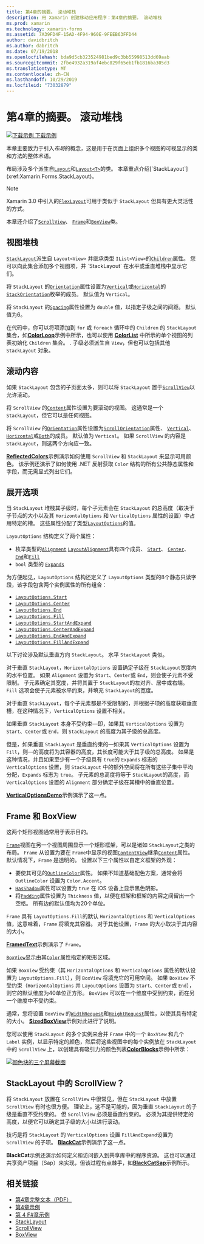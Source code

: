 ```yaml
---
title: 第4章的摘要。 滚动堆栈
description: 用 Xamarin 创建移动应用程序：第4章的摘要。 滚动堆栈
ms.prod: xamarin
ms.technology: xamarin-forms
ms.assetid: 7A39FD4F-15AD-4F94-960E-9FEEB63FFD44
author: davidbritch
ms.author: dabritch
ms.date: 07/19/2018
ms.openlocfilehash: bda9d5cb323524981bed9c3bb55998513dd69aab
ms.sourcegitcommit: 2fbe4932a319af4ebc829f65eb1fb1816ba305d3
ms.translationtype: MT
ms.contentlocale: zh-CN
ms.lasthandoff: 10/29/2019
ms.locfileid: "73032879"
---
```

# <a name="summary-of-chapter-4-scrolling-the-stack"></a>第4章的摘要。 滚动堆栈

[![下载示例](~/media/shared/download.png) 下载示例](https://github.com/xamarin/xamarin-forms-book-samples/tree/master/Chapter04)

本章主要致力于引入*布局*的概念，这是用于在页面上组织多个视图的可视显示的类和方法的整体术语。

布局涉及多个派生自[`Layout`](xref:Xamarin.Forms.Layout)和[`Layout<T>`](xref:Xamarin.Forms.Layout`1)的类。 本章重点介绍[`StackLayout`](xref:Xamarin.Forms.StackLayout)。

> [!NOTE]
> Xamarin 3.0 中引入的[`FlexLayout`](~/xamarin-forms/user-interface/layouts/flex-layout.md)可用于类似于 `StackLayout` 但具有更大灵活性的方式。

本章还介绍了[`ScrollView`](xref:Xamarin.Forms.ScrollView)、 [`Frame`](xref:Xamarin.Forms.Frame)和[`BoxView`](xref:Xamarin.Forms.BoxView)类。

## <a name="stacks-of-views"></a>视图堆栈

[`StackLayout`](xref:Xamarin.Forms.StackLayout)派生自 `Layout<View>` 并继承类型 `IList<View>`的[`Children`](xref:Xamarin.Forms.Layout`1)属性。 您可以向此集合添加多个视图项，并 `StackLayout` 在水平或垂直堆栈中显示它们。

将 `StackLayout` 的[`Orientation`](xref:Xamarin.Forms.StackLayout.Orientation)属性设置为[`Vertical`](xref:Xamarin.Forms.StackOrientation.Vertical)或[`Horizontal`](xref:Xamarin.Forms.StackOrientation.Horizontal)的[`StackOrientation`](xref:Xamarin.Forms.StackOrientation)枚举的成员。 默认值为 `Vertical`。

将 `StackLayout` 的[`Spacing`](xref:Xamarin.Forms.StackLayout.Spacing)属性设置为 `double` 值，以指定子级之间的间距。 默认值为6。

在代码中，你可以将项添加到 `for` 或 `foreach` 循环中的 `Children` 的 `StackLayout` 集合，如[**ColorLoop**](https://github.com/xamarin/xamarin-forms-book-samples/tree/master/Chapter04/ColorLoop)示例中所示，也可以使用 [**ColorList**](https://github.com/xamarin/xamarin-forms-book-samples/tree/master/Chapter04/ColorList) 中所示的单个视图的列表初始化 `Children` 集合。 . 子级必须派生自 `View`，但也可以包括其他 `StackLayout` 对象。

## <a name="scrolling-content"></a>滚动内容

如果 `StackLayout` 包含的子页面太多，则可以将 `StackLayout` 置于[`ScrollView`](xref:Xamarin.Forms.ScrollView)以允许滚动。

将 `ScrollView` 的[`Content`](xref:Xamarin.Forms.ScrollView.Content)属性设置为要滚动的视图。 这通常是一个 `StackLayout`，但它可以是任何视图。

将 `ScrollView` 的[`Orientation`](xref:Xamarin.Forms.ScrollView.Orientation)属性设置为[`ScrollOrientation`](xref:Xamarin.Forms.ScrollOrientation)属性、 [`Vertical`](xref:Xamarin.Forms.ScrollOrientation.Vertical)、 [`Horizontal`](xref:Xamarin.Forms.ScrollOrientation.Horizontal)或[`Both`](xref:Xamarin.Forms.ScrollOrientation.Both)的成员。 默认值为 `Vertical`。 如果 `ScrollView` 的内容是 `StackLayout`，则这两个方向应一致。

[**ReflectedColors**](https://github.com/xamarin/xamarin-forms-book-samples/tree/master/Chapter04/ReflectedColors)示例演示如何使用 `ScrollView` 和 `StackLayout` 来显示可用颜色。 该示例还演示了如何使用 .NET 反射获取 `Color` 结构的所有公共静态属性和字段，而无需显式列出它们。

## <a name="the-expands-option"></a>展开选项

当 `StackLayout` 堆栈其子级时，每个子元素会在 `StackLayout` 的总高度（取决于子节点的大小以及其 `HorizontalOptions` 和 `VerticalOptions` 属性的设置）中占用特定的槽。 这些属性分配了类型[`LayoutOptions`](xref:Xamarin.Forms.LayoutOptions)的值。

`LayoutOptions` 结构定义了两个属性：

- 枚举类型的[`Alignment`](xref:Xamarin.Forms.LayoutOptions.Alignment) [`LayoutAlignment`](xref:Xamarin.Forms.LayoutAlignment)具有四个成员、 [`Start`](xref:Xamarin.Forms.LayoutAlignment.Start)、 [`Center`](xref:Xamarin.Forms.LayoutAlignment.Center)、 [`End`](xref:Xamarin.Forms.LayoutAlignment.End)和[`Fill`](xref:Xamarin.Forms.LayoutAlignment.Fill)
- `bool` 类型的 [`Expands`](xref:Xamarin.Forms.LayoutOptions.Expands)

为方便起见，`LayoutOptions` 结构还定义了 `LayoutOptions` 类型的8个静态只读字段，该字段包含两个实例属性的所有组合：

- [`LayoutOptions.Start`](xref:Xamarin.Forms.LayoutOptions.Start)
- [`LayoutOptions.Center`](xref:Xamarin.Forms.LayoutOptions.Center)
- [`LayoutOptions.End`](xref:Xamarin.Forms.LayoutOptions.End)
- [`LayoutOptions.Fill`](xref:Xamarin.Forms.LayoutOptions.Fill)
- [`LayoutOptions.StartAndExpand`](xref:Xamarin.Forms.LayoutOptions.StartAndExpand)
- [`LayoutOptions.CenterAndExpand`](xref:Xamarin.Forms.LayoutOptions.CenterAndExpand)
- [`LayoutOptions.EndAndExpand`](xref:Xamarin.Forms.LayoutOptions.EndAndExpand)
- [`LayoutOptions.FillAndExpand`](xref:Xamarin.Forms.LayoutOptions.FillAndExpand)

以下讨论涉及默认垂直方向 `StackLayout`。 水平 `StackLayout` 类似。

对于垂直 `StackLayout`，`HorizontalOptions` 设置确定子级在 `StackLayout`宽度内的水平位置。 如果 `Alignment` 设置为 `Start`、`Center`或 `End`，则会使子元素不受限制。 子元素确定其宽度，并将其置于 `StackLayout`的左对齐、居中或右端。 `Fill` 选项会使子元素被水平约束，并填充 `StackLayout`的宽度。

对于垂直 `StackLayout`，每个子元素都是不受限制的，并根据子项的高度获取垂直槽，在这种情况下，`VerticalOptions` 设置不相关。

如果垂直 `StackLayout` 本身不受约束&mdash;即，如果其 `VerticalOptions` 设置为 `Start`、`Center`或 `End`，则 `StackLayout` 的高度为其子级的总高度。

但是，如果垂直 `StackLayout` 是垂直约束的&mdash;如果其 `VerticalOptions` 设置为 `Fill`，则&mdash;的高度将为其容器的高度，其长度可能大于其子级的总高度。 如果是这种情况，并且如果至少有一个子级具有 `true`的 `Expands` 标志的 `VerticalOptions` 设置，则 `StackLayout` 中的额外空间将在所有这些子集中平均分配，`Expands` 标志为 `true`。 子元素的总高度将等于 `StackLayout`的高度，而 `VerticalOptions` 设置的 `Alignment` 部分确定子级在其槽中的垂直位置。

[**VerticalOptionsDemo**](https://github.com/xamarin/xamarin-forms-book-samples/tree/master/Chapter04/VerticalOptionsDemo)示例演示了这一点。

## <a name="frame-and-boxview"></a>Frame 和 BoxView

这两个矩形视图通常用于表示目的。

[`Frame`](xref:Xamarin.Forms.Frame)视图在另一个视图周围显示一个矩形框架，可以是诸如 `StackLayout`之类的布局。 `Frame` 从设置为要在 `Frame`中显示的视图[`ContentView`](xref:Xamarin.Forms.ContentView)继承[`Content`](xref:Xamarin.Forms.ContentView.Content)属性。 默认情况下，`Frame` 是透明的。 设置以下三个属性以自定义框架的外观：

- 要使其可见的[`OutlineColor`](xref:Xamarin.Forms.Frame.OutlineColor)属性。 如果不知道基础配色方案，通常会将 `OutlineColor` 设置为 `Color.Accent`。
- [`HasShadow`](xref:Xamarin.Forms.Frame.HasShadow)属性可以设置为 `true` 在 iOS 设备上显示黑色阴影。
- 将[`Padding`](xref:Xamarin.Forms.Layout.Padding)属性设置为 `Thickness` 值，以便在框架和框架的内容之间留出一个空格。 所有边的默认值均为20个单位。

`Frame` 具有 `LayoutOptions.Fill`的默认 `HorizontalOptions` 和 `VerticalOptions` 值，这意味着，`Frame` 将填充其容器。 对于其他设置，`Frame` 的大小取决于其内容的大小。

[**FramedText**](https://github.com/xamarin/xamarin-forms-book-samples/tree/master/Chapter04/FramedText)示例演示了 `Frame`。

[`BoxView`](xref:Xamarin.Forms.BoxView)显示由其[`Color`](xref:Xamarin.Forms.BoxView.Color)属性指定的矩形区域。

如果 `BoxView` 受约束（其 `HorizontalOptions` 和 `VerticalOptions` 属性的默认设置为 `LayoutOptions.Fill`），则 `BoxView` 将填充它的可用空间。 如果 `BoxView` 不受约束（`HorizontalOptions` 并 `LayoutOptions` 设置为 `Start`、`Center`或 `End`），则它的默认维度为40单位正方形。 `BoxView` 可以在一个维度中受到约束，而在另一个维度中不受约束。

通常，您将设置 `BoxView` 的[`WidthRequest`](xref:Xamarin.Forms.VisualElement.WidthRequest)和[`HeightRequest`](xref:Xamarin.Forms.VisualElement.HeightRequest)属性，以使其具有特定的大小。 [**SizedBoxView**](https://github.com/xamarin/xamarin-forms-book-samples/tree/master/Chapter04/SizedBoxView)示例对此进行了说明。

您可以使用 `StackLayout` 的多个实例来合并 `Frame` 中的一个 `BoxView` 和几个 `Label` 实例，以显示特定的颜色，然后将这些视图中的每个实例放在 `StackLayout` 中的 `ScrollView` 上，以创建具有吸引力的颜色列表[**ColorBlocks**](https://github.com/xamarin/xamarin-forms-book-samples/tree/master/Chapter04/ColorBlocks)示例中所示：

[![颜色块的三个屏幕截图](images/ch04fg11-small.png "颜色列表")](images/ch04fg11-large.png#lightbox "颜色列表")

## <a name="a-scrollview-in-a-stacklayout"></a>StackLayout 中的 ScrollView？

将 `StackLayout` 放置在 `ScrollView` 中很常见，但在 `StackLayout` 中放置 `ScrollView` 有时也很方便。 理论上，这不是可能的，因为垂直 `StackLayout` 的子级是垂直不受约束的。 但 `ScrollView` 必须是垂直约束的。 必须为其提供特定的高度，以便它可以确定其子级的大小以进行滚动。

技巧是将 `StackLayout` 的 `VerticalOptions` 设置 `FillAndExpand`设置为 `ScrollView` 的子项。 [**BlackCat**](https://github.com/xamarin/xamarin-forms-book-samples/tree/master/Chapter04/BlackCat)示例演示了这一点。

**BlackCat**示例还演示如何定义和访问嵌入到共享库中的程序资源。 这也可以通过共享资产项目（Sap）来实现，但该过程有点棘手，如[**BlackCatSap**](https://github.com/xamarin/xamarin-forms-book-samples/tree/master/Chapter04/BlackCatSap)示例所示。

## <a name="related-links"></a>相关链接

- [第4章完整文本（PDF）](https://download.xamarin.com/developer/xamarin-forms-book/XamarinFormsBook-Ch04-Apr2016.pdf)
- [第4章示例](https://github.com/xamarin/xamarin-forms-book-samples/tree/master/Chapter04)
- [第 4 F#章示例](https://github.com/xamarin/xamarin-forms-book-samples/tree/master/Chapter04/FS)
- [StackLayout](~/xamarin-forms/user-interface/layouts/stack-layout.md)
- [ScrollView](~/xamarin-forms/user-interface/layouts/scroll-view.md)
- [BoxView](~/xamarin-forms/user-interface/boxview.md)
